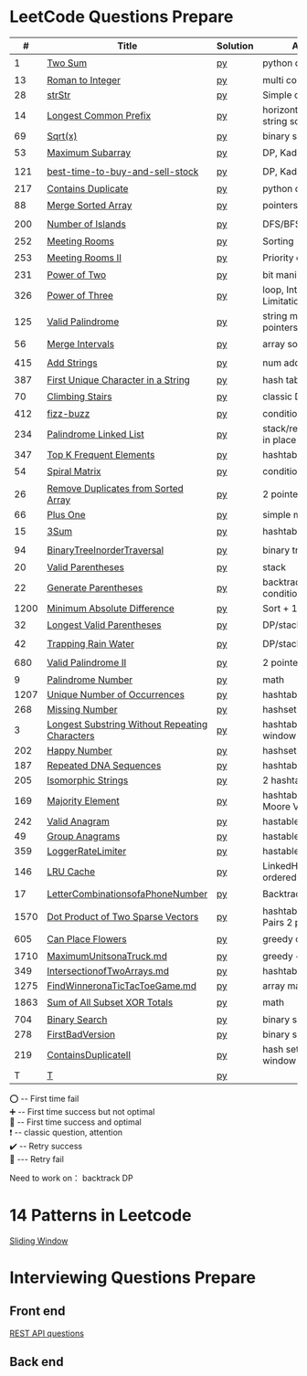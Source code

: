 # LeetCode Questions Prepare 

| #    | Title                                                                                                                           | Solution                                                      | Approach                              | Comments                                   |  
|------|---------------------------------------------------------------------------------------------------------------------------------|---------------------------------------------------------------|---------------------------------------|--------------------------------------------|
| 1    | [Two Sum](https://leetcode.com/problems/two-sum/)                                                                               | [py](hashTable/TwoSum.md)                                     | python dic (hashtable)                | :heavy_exclamation_mark:  :100:            |
| 13   | [Roman to Integer](https://leetcode.com/problems/roman-to-integer/)                                                             | [py](general/Roman.md)                                        | multi condition                       | :heavy_plus_sign:                          |
| 28   | [strStr](https://leetcode.com/problems/implement-strstr/)                                                                       | [py](general/strStr.md)                                       | Simple one loop                       | :100:                                      |
| 14   | [Longest Common Prefix](https://leetcode.com/problems/longest-common-prefix/)                                                   | [py](general/prefix.md)                                       | horizontal/vertical string scanning   | :100:                                      |
| 69   | [Sqrt(x)](https://leetcode.com/problems/sqrtx/)                                                                                 | [py](./math/sqrt.md)                                          | binary search                         | :heavy_plus_sign:                          |
| 53   | [Maximum Subarray](https://leetcode.com/problems/maximum-subarray/)                                                             | [py](dynamicProgramming/maximumSubarray.md)                   | DP, Kadane's Algorithm                | :o: :small_red_triangle:                   |
| 121  | [best-time-to-buy-and-sell-stock](https://leetcode.com/problems/best-time-to-buy-and-sell-stock/)                               | [py](dynamicProgramming/stock.md)                             | DP, Kadane's Algorithm                | :heavy_exclamation_mark:  :o:              |
| 217  | [Contains Duplicate](https://leetcode.com/problems/contains-duplicate/)                                                         | [py](general/containDuplicates.md)                            | python dic (hashtable)                | :100:                                      |
| 88   | [Merge Sorted Array](https://leetcode.com/problems/merge-sorted-array/)                                                         | [py](pointers/MergeSortedArray.md)                            | pointers                              | :o:                                        |
| 200  | [Number of Islands](https://leetcode.com/problems/number-of-islands/)                                                           | [py](DFS-BFS/number-of-islands.md)                            | DFS/BFS                               | :o:                                        |
| 252  | [Meeting Rooms](https://leetcode.com/problems/meeting-rooms/)                                                                   | [py](array/MeetingRooms.md)                                   | Sorting                               | :100:                                      |
| 253  | [Meeting Rooms II](https://leetcode.com/problems/meeting-rooms-ii/)                                                             | [py](heap/MeetingRoomsII.md)                                  | Priority queue                        | :o:                                        |
| 231  | [Power of Two](https://leetcode.com/problems/power-of-two/)                                                                     | [py](BitManipulation/PowerofTwo.md)                           | bit manipulation                      | :heavy_plus_sign:                          |
| 326  | [Power of Three](https://leetcode.com/problems/power-of-three/)                                                                 | [py](BitManipulation/PowerofThree.md)                         | loop, Integer Limitations             | :heavy_plus_sign:                          |
| 125  | [Valid Palindrome](https://leetcode.com/problems/valid-palindrome/)                                                             | [py](string/ValidPalindrome.md)                               | string manipulation/ 2 pointers       | :100:                                      |
| 56   | [Merge Intervals](https://leetcode.com/problems/merge-intervals/)                                                               | [py](array/MergeIntervals.md)                                 | array sorting                         | :o:                                        |
| 415  | [Add Strings](https://leetcode.com/problems/add-strings/)                                                                       | [py](math/AddStrings.md)                                      | num addition math                     | :o:                                        |
| 387  | [First Unique Character in a String](https://leetcode.com/problems/first-unique-character-in-a-string/)                         | [py](hashTable/FirstUniqueCharInString.md)                    | hash table                            | :100:                                      |
| 70   | [Climbing Stairs](https://leetcode.com/problems/climbing-stairs/)                                                               | [py](dynamicProgramming/ClimbingStairs.md)                    | classic DP                            | :heavy_exclamation_mark: :heavy_plus_sign: |
| 412  | [fizz-buzz](https://leetcode.com/problems/fizz-buzz/)                                                                           | [py](general/fizz-buzz.md)                                    | condition/hashtable                   | :100:                                      |
| 234  | [Palindrome Linked List](https://leetcode.com/problems/palindrome-linked-list/)                                                 | [py](linkedList/PalindromeLinkedList.md)                      | stack/recursion/reverse in place      | :heavy_exclamation_mark: :heavy_plus_sign: |
| 347  | [Top K Frequent Elements](https://leetcode.com/problems/top-k-frequent-elements/)                                               | [py](hashTable/TopKElements.md)                               | hashtable/heapq                       | :heavy_plus_sign:                          |
| 54   | [Spiral Matrix](https://leetcode.com/problems/spiral-matrix/)                                                                   | [py](general/SpiralMatrix.md)                                 | condition                             | :o:                                        |
| 26   | [Remove Duplicates from Sorted Array](https://leetcode.com/problems/remove-duplicates-from-sorted-array/)                       | [py](pointers/remove-duplicates-from-sorted-array.md)         | 2 pointers                            | :100:                                      |
| 66   | [Plus One](https://leetcode.com/problems/plus-one/)                                                                             | [py](general/PlusOne.md)                                      | simple math                           | :100:                                      |
| 15   | [3Sum](https://leetcode.com/problems/3sum/)                                                                                     | [py](hashTable/3sum.md)                                       | hashtable                             | :o:                                        |
| 94   | [BinaryTreeInorderTraversal](https://leetcode.com/problems/binary-tree-inorder-traversal/)                                      | [py](BinaryTree/BinaryTreeInorderTraversal.md)                | binary tree traversal                 | :o:                                        |
| 20   | [Valid Parentheses](https://leetcode.com/problems/valid-parentheses/)                                                           | [py](stack/ValidParentheses.md)                               | stack                                 | :100:                                      |
| 22   | [Generate Parentheses](https://leetcode.com/problems/generate-parentheses/)                                                     | [py](backtrack/GenerateParentheses.md)                        | backtrack with multiple condition     | :o:                                        |
| 1200 | [Minimum Absolute Difference](https://leetcode.com/problems/minimum-absolute-difference/)                                       | [py](general/MinimumAbsoluteDifference.md)                    | Sort + 1 Traversal                    | :100:                                      |
| 32   | [Longest Valid Parentheses](https://leetcode.com/problems/longest-valid-parentheses/)                                           | [py](dynamicProgramming/LongestValidParentheses.md)           | DP/stack   hard!                      | :o:                                        |
| 42   | [Trapping Rain Water](https://leetcode.com/problems/trapping-rain-water/)                                                       | [py](stack/TrappingRainWater.md)                              | DP/stack   hard!                      | :o:                                        |
| 680  | [Valid Palindrome II](https://leetcode.com/problems/valid-palindrome-ii/)                                                       | [py](pointers/ValidPalindromeII.md)                           | 2 pointers                            | :o:                                        |
| 9    | [Palindrome Number](https://leetcode.com/problems/palindrome-number/)                                                           | [py](general/PalindromeNumber.md)                             | math                                  | :heavy_plus_sign:                          |
| 1207 | [Unique Number of Occurrences](https://leetcode.com/problems/unique-number-of-occurrences/)                                     | [py](hashTable/UniqueNumberOccurrences.md)                    | hashtable                             | :100:                                      |
| 268  | [Missing Number](https://leetcode.com/problems/missing-number/)                                                                 | [py](hashTable/MissingNumber.md)                              | hashset                               | :heavy_plus_sign:                          |
| 3    | [Longest Substring Without Repeating Characters](https://leetcode.com/problems/longest-substring-without-repeating-characters/) | [py](hashTable/LongestSubstringWithoutRepeatingCharacters.md) | hashtable, sliding window             | :o:                                        |
| 202  | [Happy Number](https://leetcode.com/problems/happy-number/)                                                                     | [py](hashTable/happy_number.md)                               | hashset                               | :100:                                      |
| 187  | [Repeated DNA Sequences](https://leetcode.com/problems/repeated-dna-sequences/)                                                 | [py](hashTable/RepeatedDNASequences.md)                       | hashtable                             | :100:                                      |
| 205  | [Isomorphic Strings](https://leetcode.com/problems/isomorphic-strings/)                                                         | [py](hashTable/IsomorphicStrings.md)                          | 2 hashtable                           | :100:                                      |
| 169  | [Majority Element](https://leetcode.com/problems/majority-element/)                                                             | [py](hashTable/MajorityElement.md)                            | hashtable/Boyer-Moore Voting Algorithm | :heavy_plus_sign:                          |
| 242  | [Valid Anagram](https://leetcode.com/problems/valid-anagram/)                                                                   | [py](hashTable/ValidAnagram.md)                               | hastable                              | :100:                                      |
| 49   | [Group Anagrams](https://leetcode.com/problems/group-anagrams/)                                                                 | [py](hashTable/GroupAnagrams.md)                              | hastable, default dic                 | :heavy_plus_sign:                          |
| 359  | [LoggerRateLimiter](https://leetcode.com/problems/logger-rate-limiter/)                                                         | [py](hashTable/LoggerRateLimiter.md)                          | hastable                              | :100:                                      |
| 146  | [LRU Cache](https://leetcode.com/problems/lru-cache/solution/)                                                                  | [py](hashTable/LRUCache.md)                                   | LinkedHashMap, ordered dic            | :o:                                        |
| 17   | [LetterCombinationsofaPhoneNumber](https://leetcode.com/problems/letter-combinations-of-a-phone-number/)                        | [py](hashTable/LetterCombinationsofaPhoneNumber.md)           | Backtrack                             | :o:                                        |
| 1570 | [Dot Product of Two Sparse Vectors](https://leetcode.com/problems/dot-product-of-two-sparse-vectors/)                           | [py](hashTable/DotProductofTwoSparseVectors.md)               | hashtable/Index-Value Pairs 2 pointers | :100:                                      |
| 605  | [Can Place Flowers](https://leetcode.com/problems/can-place-flowers/)                                                           | [py](greedy/CanPlaceFlowers.md)                               | greedy optimization                   | :o:                                        |
| 1710 | [MaximumUnitsonaTruck.md](https://leetcode.com/problems/maximum-units-on-a-truck/)                                              | [py](greedy/MaximumUnitsonaTruck.md)                          | greedy + sort                         | :heavy_plus_sign:                          |
| 349  | [IntersectionofTwoArrays.md](https://leetcode.com/problems/intersection-of-two-arrays/)                                         | [py](hashTable/IntersectionofTwoArrays.md)                    | hashtable                             | :100:                                      |
| 1275 | [FindWinneronaTicTacToeGame.md](https://leetcode.com/problems/find-winner-on-a-tic-tac-toe-game/)                               | [py](general/FindWinneronaTicTacToeGame.md.md)                | array manipulation                    | :heavy_plus_sign:                          |
| 1863 | [Sum of All Subset XOR Totals](https://leetcode.com/problems/sum-of-all-subset-xor-totals/)                                     | [py](hashTable/strStr.md)                                     | math                                  | :o:                                        |
| 704  | [Binary Search](https://leetcode.com/problems/binary-search/)                                                                   | [py](array/BinarySearch.md)                                   | binary search 101                     | :100:                                      |
| 278  | [FirstBadVersion](https://leetcode.com/problems/first-bad-version/)                                                             | [py](array/FirstBadVersion.md.md)                             | binary search                         | :100:                                      |
| 219  | [ContainsDuplicateII](https://leetcode.com/problems/contains-duplicate-ii/)                                                     | [py](hashTable/ContainsDuplicateII.md)                        | hash set, sliding window              | :o:                                        |
| T    | [T]()                                                                                                                           | [py](hashTable/strStr.md)                                     |                                       |                                            |

:o: -- First time fail       
:heavy_plus_sign: -- First time success but not optimal     
:100: -- First time success and optimal    
:heavy_exclamation_mark: -- classic question, attention        
:heavy_check_mark: -- Retry success      
:small_red_triangle: --- Retry fail     


Need to work on：
backtrack
DP

# 14 Patterns in Leetcode

[Sliding Window](14PatternsInLeetcode/slidingWindow.md)     


# Interviewing Questions Prepare 

## Front end 


[REST API questions](FrontEnd_Interview_Questions/REST.md)     

## Back end 
